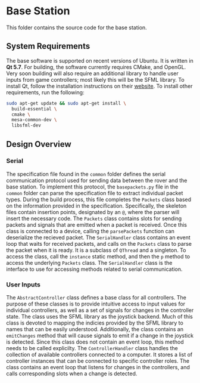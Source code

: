 # Base Station

This folder contains the source code for the base station.

## System Requirements
The base software is supported on recent versions of Ubuntu. It is written in **Qt 5.7**. For building, the software currently requires CMake, and OpenGL. Very soon building will also require an additional library to handle user inputs from game controllers; most likely this will be the SFML library. 
To install Qt, follow the installation instructions on their [website](https://wiki.qt.io/Install_Qt_5_on_Ubuntu). To install other requirements, run the following: 
```bash
sudo apt-get update && sudo apt-get install \
  build-essential \
  cmake \
  mesa-common-dev \
  libsfml-dev
  ```
## Design Overview
### Serial
The specification file found in the ```common``` folder defines the serial communication protocol used for sending data between the rover and the base station. To implement this protocol, the ```basepackets.py``` file in the ```common``` folder can parse the specification file to extract individual packet types. During the build process, this file completes the ```Packets``` class based on the information provided in the specification. Specifically, the skeleton files contain insertion points, designated by an ```@```, where the parser will insert the necessary code. The ```Packets``` class contains slots for sending packets and signals that are emitted when a packet is received. Once this class is connected to a device, calling the ```parsePackets``` function can deserialize the recieved packet. 
The ```SerialHandler``` class contains an event loop that waits for received packets, and calls on the ```Packets``` class to parse the packet when it is ready. It is a subclass of ```QThread``` and a singleton. To access the class, call the ```instance``` static method, and then the ```p``` method to access the underlying ```Packets``` class. The ```SerialHandler``` class is the interface to use for accessing methods related to serial communication.
### User Inputs
The ```AbstractController``` class defines a base class for all controllers. The purpose of these classes is to provide intuitive access to input values for individual controllers, as well as a set of signals for changes in the controller state. The class uses the SFML library as the joystick backend. Much of this class is devoted to mapping the indicies provided by the SFML library to names that can be easily understood. Additionally, the class contains an ```emitChanges``` method that will cause signals to emit if a change in the joystick is detected. Since this class does not contain an event loop, this method needs to be called explicilty.
The ```ControllerHandler``` class handles the collection of available controllers connected to a computer. It stores a list of controller instances that can be connected to specific controller roles. The class contains an event loop that listens for changes in the controllers, and calls corresponding slots when a change is detected.
